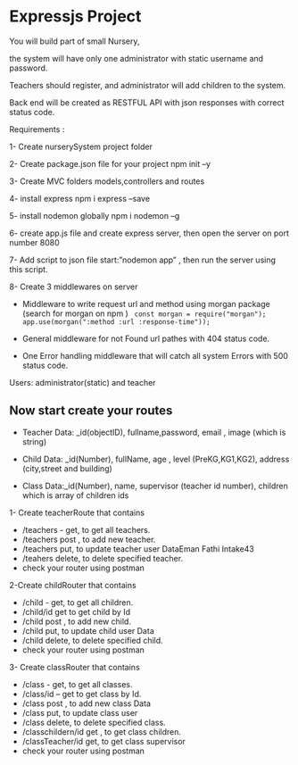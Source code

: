 
# Expressjs Project



You will build part of small Nursery, 

the system will have only one administrator with static username and password.

Teachers should register, and administrator will add children to the system. 

Back end will be created as RESTFUL API with json responses with correct status code.



Requirements :

1- Create nurserySystem project folder

2- Create package.json file for your project npm init –y

3- Create MVC folders models,controllers and routes

4- install express npm i express –save

5- install nodemon globally npm i nodemon –g

6- create app.js file and create express server, then open the server on port
number 8080

7- Add script to json file start:”nodemon app” , then run the server using this
script.

8- Create 3 middlewares on server

- Middleware to write request url and method using morgan package
    (search for morgan on npm )
`` 
const morgan = require("morgan");
app.use(morgan(":method :url :response-time"));
``
- General middleware for not Found url pathes with 404 status code.

- One Error handling middleware that will catch all system Errors with 500 status code.


Users: administrator(static) and teacher

## Now start create your routes
- Teacher Data: _id(objectID), fullname,password, email , image (which is string)
- Child Data: _id(Number), fullName, age , level (PreKG,KG1,KG2), address (city,street and building)

- Class Data:_id(Number), name, supervisor (teacher id number), children which is array of children ids

1- Create teacherRoute that contains

- /teachers - get, to get all teachers.
- /teachers post , to add new teacher.
- /teachers put, to update teacher user DataEman Fathi Intake43
- /teahers delete, to delete specified teacher.
- check your router using postman

2-Create childRouter that contains

- /child - get, to get all children.
- /child/id get to get child by Id
- /child post , to add new child.
- /child put, to update child user Data
- /child delete, to delete specified child.
- check your router using postman


3- Create classRouter that contains
- /class - get, to get all classes.
- /class/id – get to get class by Id.
- /class post , to add new class Data
- /class put, to update class user
- /class delete, to delete specified class.
- /classchildern/id get , to get class children.
- /classTeacher/id get, to get class supervisor
- check your router using postman